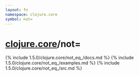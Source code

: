 ```yaml
---
layout: fn
namespace: clojure.core
symbol: not=
---
```


# [clojure.core](../)/not=

{% include 1.5.0/clojure.core/not_eq_/docs.md %}
{% include 1.5.0/clojure.core/not_eq_/examples.md %}
{% include 1.5.0/clojure.core/not_eq_/src.md %}

